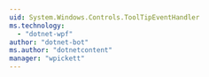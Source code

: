```yaml
---
uid: System.Windows.Controls.ToolTipEventHandler
ms.technology: 
  - "dotnet-wpf"
author: "dotnet-bot"
ms.author: "dotnetcontent"
manager: "wpickett"
---
```

